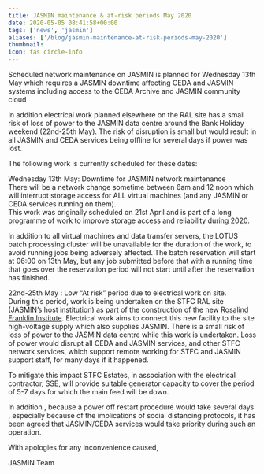 ```yaml
---
title: JASMIN maintenance & at-risk periods May 2020
date: 2020-05-05 08:41:58+00:00
tags: ['news', 'jasmin']
aliases: ['/blog/jasmin-maintenance-at-risk-periods-may-2020']
thumbnail: 
icon: fas circle-info
---
```


Scheduled network maintenance on JASMIN is planned for Wednesday 13th May which requires a JASMIN downtime affecting CEDA and JASMIN systems including access to the CEDA Archive and JASMIN community cloud


In addition electrical work planned elsewhere on the RAL site has a small risk of loss of power to the JASMIN data centre around the Bank Holiday weekend (22nd-25th May). The risk of disruption is small but would result in all JASMIN and CEDA services being offline for several days if power was lost.  
   
The following work is currently scheduled for these dates:  
   
Wednesday 13th May: Downtime for JASMIN network maintenance  
There will be a network change sometime between 6am and 12 noon which will interrupt storage access for ALL virtual machines (and any JASMIN or CEDA services running on them).   
This work was originally scheduled on 21st April and is part of a long programme of work to improve storage access and reliability during 2020.


In addition to all virtual machines and data transfer servers, the LOTUS batch processing cluster will be unavailable for the duration of the work, to avoid running jobs being adversely affected. The batch reservation will start at 06:00 on 13th May, but any job submitted before that with a running time that goes over the reservation period will not start until after the reservation has finished.


22nd-25th May : Low “At risk” period due to electrical work on site.  
During this period, work is being undertaken on the STFC RAL site (JASMIN’s host institution) as part of the construction of the new [Rosalind Franklin Institute](https://www.rfi.ac.uk/). Electrical work aims to connect this new facility to the site high-voltage supply which also supplies JASMIN. There is a small risk of loss of power to the JASMIN data centre while this work is undertaken. Loss of power would disrupt all CEDA and JASMIN services, and other STFC network services, which support remote working for STFC and JASMIN support staff, for many days if it happened.


To mitigate this impact STFC Estates, in association with the electrical contractor, SSE, will provide suitable generator capacity to cover the period of 5-7 days for which the main feed will be down.


In addition , because a power off restart procedure would take several days , especially because of the implications of social distancing protocols, it has been agreed that JASMIN/CEDA services would take priority during such an operation.


With apologies for any inconvenience caused,


JASMIN Team



